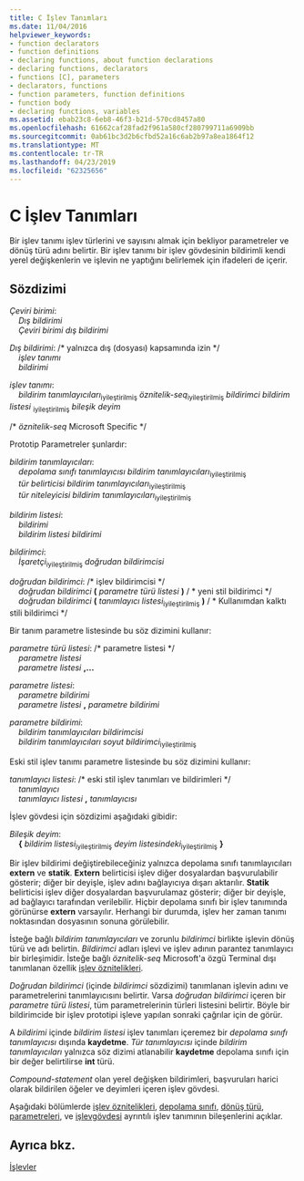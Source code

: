 ```yaml
---
title: C İşlev Tanımları
ms.date: 11/04/2016
helpviewer_keywords:
- function declarators
- function definitions
- declaring functions, about function declarations
- declaring functions, declarators
- functions [C], parameters
- declarators, functions
- function parameters, function definitions
- function body
- declaring functions, variables
ms.assetid: ebab23c8-6eb8-46f3-b21d-570cd8457a80
ms.openlocfilehash: 61662caf28fad2f961a580cf280799711a6909bb
ms.sourcegitcommit: 0ab61bc3d2b6cfbd52a16c6ab2b97a8ea1864f12
ms.translationtype: MT
ms.contentlocale: tr-TR
ms.lasthandoff: 04/23/2019
ms.locfileid: "62325656"
---
```

# <a name="c-function-definitions"></a>C İşlev Tanımları

Bir işlev tanımı işlev türlerini ve sayısını almak için bekliyor parametreler ve dönüş türü adını belirtir. Bir işlev tanımı bir işlev gövdesinin bildirimli kendi yerel değişkenlerin ve işlevin ne yaptığını belirlemek için ifadeleri de içerir.

## <a name="syntax"></a>Sözdizimi

*Çeviri birimi*:<br/>
&nbsp;&nbsp;&nbsp;&nbsp;*Dış bildirimi* <br/>
&nbsp;&nbsp;&nbsp;&nbsp;*Çeviri birimi* *dış bildirimi*

*Dış bildirimi*: /\* yalnızca dış (dosyası) kapsamında izin \*/<br/>
&nbsp;&nbsp;&nbsp;&nbsp;*işlev tanımı*<br/>
&nbsp;&nbsp;&nbsp;&nbsp;*bildirimi*

*işlev tanımı*:<br/>
&nbsp;&nbsp;&nbsp;&nbsp;*bildirim tanımlayıcıları*<sub>iyileştirilmiş</sub> *öznitelik-seq*<sub>iyileştirilmiş</sub> *bildirimci* *bildirim listesi*  <sub>iyileştirilmiş</sub> *bileşik deyim*

/\* *öznitelik-seq* Microsoft Specific \*/

Prototip Parametreler şunlardır:

*bildirim tanımlayıcıları*:<br/>
&nbsp;&nbsp;&nbsp;&nbsp;*depolama sınıfı tanımlayıcısı* *bildirim tanımlayıcıları*<sub>iyileştirilmiş</sub> <br/>
&nbsp;&nbsp;&nbsp;&nbsp;*tür belirticisi* *bildirim tanımlayıcıları*<sub>iyileştirilmiş</sub><br/>
&nbsp;&nbsp;&nbsp;&nbsp;*tür niteleyicisi* *bildirim tanımlayıcıları*<sub>iyileştirilmiş</sub>

*bildirim listesi*:<br/>
&nbsp;&nbsp;&nbsp;&nbsp;*bildirimi*<br/>
&nbsp;&nbsp;&nbsp;&nbsp;*bildirim listesi* *bildirimi*

*bildirimci*:<br/>
&nbsp;&nbsp;&nbsp;&nbsp;*İşaretçi*<sub>iyileştirilmiş</sub> *doğrudan bildirimcisi*

*doğrudan bildirimci*: /\* işlev bildirimcisi \*/<br/>
&nbsp;&nbsp;&nbsp;&nbsp;*doğrudan bildirimci* **(** *parametre türü listesi* **)**  / \* yeni stil bildirimci \*/<br/>
&nbsp;&nbsp;&nbsp;&nbsp;*doğrudan bildirimci* **(** *tanımlayıcı listesi*<sub>iyileştirilmiş</sub> **)**  / \* Kullanımdan kalktı stili bildirimci \*/

Bir tanım parametre listesinde bu söz dizimini kullanır:

*parametre türü listesi*: /\* parametre listesi \*/<br/>
&nbsp;&nbsp;&nbsp;&nbsp;*parametre listesi* <br/>
&nbsp;&nbsp;&nbsp;&nbsp;*parametre listesi* **,...**

*parametre listesi*:<br/>
&nbsp;&nbsp;&nbsp;&nbsp;*parametre bildirimi*<br/>
&nbsp;&nbsp;&nbsp;&nbsp;*parametre listesi* **,** *parametre bildirimi*

*parametre bildirimi*:<br/>
&nbsp;&nbsp;&nbsp;&nbsp;*bildirim tanımlayıcıları* *bildirimcisi*<br/>
&nbsp;&nbsp;&nbsp;&nbsp;*bildirim tanımlayıcıları* *soyut bildirimci*<sub>iyileştirilmiş</sub>

Eski stil işlev tanımı parametre listesinde bu söz dizimini kullanır:

*tanımlayıcı listesi*: /\* eski stil işlev tanımları ve bildirimleri \*/<br/>
&nbsp;&nbsp;&nbsp;&nbsp;*tanımlayıcı*<br/>
&nbsp;&nbsp;&nbsp;&nbsp;*tanımlayıcı listesi* **,** *tanımlayıcısı*

İşlev gövdesi için sözdizimi aşağıdaki gibidir:

*Bileşik deyim*:<br/>
&nbsp;&nbsp;&nbsp;&nbsp;**{** *bildirim listesi*<sub>iyileştirilmiş</sub> *deyim listesindeki*<sub>iyileştirilmiş</sub> **}**

Bir işlev bildirimi değiştirebileceğiniz yalnızca depolama sınıfı tanımlayıcıları **extern** ve **statik**. **Extern** belirticisi işlev diğer dosyalardan başvurulabilir gösterir; diğer bir deyişle, işlev adını bağlayıcıya dışarı aktarılır. **Statik** belirticisi işlev diğer dosyalardan başvurulamaz gösterir; diğer bir deyişle, ad bağlayıcı tarafından verilebilir. Hiçbir depolama sınıfı bir işlev tanımında görünürse **extern** varsayılır. Herhangi bir durumda, işlev her zaman tanımı noktasından dosyasının sonuna görülebilir.

İsteğe bağlı *bildirim tanımlayıcıları* ve zorunlu *bildirimci* birlikte işlevin dönüş türü ve adı belirtin. *Bildirimci* adları işlevi ve işlev adının parantez tanımlayıcı bir birleşimidir. İsteğe bağlı *öznitelik-seq* Microsoft'a özgü Terminal dışı tanımlanan özellik [işlev öznitelikleri](../c-language/function-attributes.md).

*Doğrudan bildirimci* (içinde *bildirimci* sözdizimi) tanımlanan işlevin adını ve parametrelerini tanımlayıcısını belirtir. Varsa *doğrudan bildirimci* içeren bir *parametre türü listesi*, tüm parametrelerinin türleri listesini belirtir. Böyle bir bildirimcide bir işlev prototipi işleve yapılan sonraki çağrılar için de görür.

A *bildirimi* içinde *bildirim listesi* işlev tanımları içeremez bir *depolama sınıfı tanımlayıcısı* dışında **kaydetme**. *Tür tanımlayıcısı* içinde *bildirim tanımlayıcıları* yalnızca söz dizimi atlanabilir **kaydetme** depolama sınıfı için bir değer belirtilirse **int** türü.

*Compound-statement* olan yerel değişken bildirimleri, başvuruları harici olarak bildirilen öğeler ve deyimleri içeren işlev gövdesi.

Aşağıdaki bölümlerde [işlev öznitelikleri](../c-language/function-attributes.md), [depolama sınıfı](../c-language/storage-class.md), [dönüş türü](../c-language/return-type.md), [parametreleri](../c-language/parameters.md), ve [işlevgövdesi](../c-language/function-body.md) ayrıntılı işlev tanımının bileşenlerini açıklar.

## <a name="see-also"></a>Ayrıca bkz.

[İşlevler](../c-language/functions-c.md)

